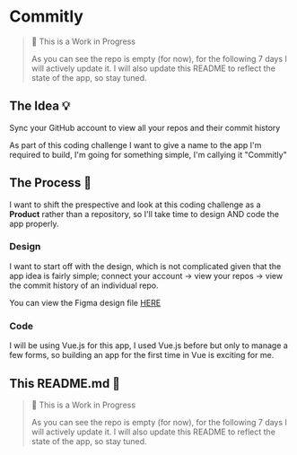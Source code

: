 # Commitly

> 🚨 This is a Work in Progress
>
> As you can see the repo is empty (for now), for the following 7 days I will actively update it. I will also update this README to reflect the state of the app, so stay tuned.

## The Idea 💡

Sync your GitHub account to view all your repos and their commit history

As part of this coding challenge I want to give a name to the app I'm required to build, I'm going for something simple, I'm callying it "Commitly"

## The Process 🔄

I want to shift the prespective and look at this coding challenge as a **Product** rather than a repository, so I'll take time to design AND code the app properly.

### Design

I want to start off with the design, which is not complicated given that the app idea is fairly simple; connect your account -> view your repos -> view the commit history of an individual repo.

You can view the Figma design file [HERE](https://www.figma.com/file/09WnHXqHYGwwudNWfa2QZh/Commitly?type=design&node-id=1%3A5&mode=design&t=ESqPptU2sXbH91jv-1)

### Code

I will be using Vue.js for this app, I used Vue.js before but only to manage a few forms, so building an app for the first time in Vue is exciting for me.

## This README.md 📄

> 🚨 This is a Work in Progress
>
> As you can see the repo is empty (for now), for the following 7 days I will actively update it. I will also update this README to reflect the state of the app, so stay tuned.
